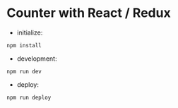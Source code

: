 # Counter with React / Redux

- initialize:

```
npm install
```

- development:

```
npm run dev
```

- deploy:

```
npm run deploy
```
